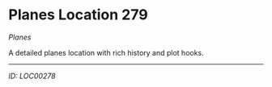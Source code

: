 # Planes Location 279

*Planes*

A detailed planes location with rich history and plot hooks.

---
*ID: LOC00278*